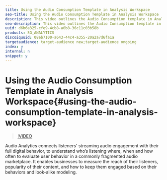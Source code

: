 ```yaml
---
title: Using the Audio Consumption Template in Analysis Workspace
seo-title: Using the Audio Consumption Template in Analysis Workspace
description: This video outlines the Audio Consumption template in Analysis Workspace, which is available out-of-the-box for Audio Analytics.
seo-description: This video outlines the Audio Consumption template in Analysis Workspace, which is available out-of-the-box for Audio Analytics.
uuid: d6b6a325-cfe9-4cb8-a0b8-36c11c03b58b
products: SG_ANALYTICS
discoiquuid: 08eb7100-a643-44c4-a355-20a2a7d6fa1a
targetaudience: target-audience new;target-audience ongoing
index: y
internal: n
snippet: y
---
```


# Using the Audio Consumption Template in Analysis Workspace{#using-the-audio-consumption-template-in-analysis-workspace}

>[!VIDEO](https://video.tv.adobe.com/v/23901/?quality=12)

Audio Analytics connects listeners' streaming audio engagement with their full digital behavior, to understand who’s listening where, when and how often to evaluate user behavior in a commonly fragmented audio marketplace. It enables businesses to measure the reach of their listeners, popularity of their content, and how to keep them engaged based on their behaviors and look-alike modeling. 
